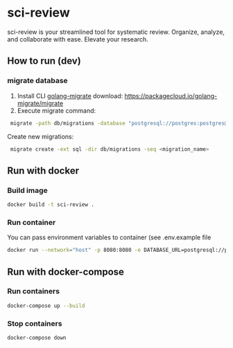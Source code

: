 # sci-review

sci-review is your streamlined tool for systematic review. Organize, analyze, and collaborate with ease. Elevate your research.

## How to run (dev)

### migrate database

1. Install CLI [golang-migrate](https://github.com/golang-migrate/migrate) download: https://packagecloud.io/golang-migrate/migrate
2. Execute migrate command:
```bash
 migrate -path db/migrations -database "postgresql://postgres:postgres@localhost:5432/sci_review?sslmode=disable" -verbose up
```

Create new migrations:
```bash
 migrate create -ext sql -dir db/migrations -seq <migration_name>
```

## Run with docker

### Build image
```bash
docker build -t sci-review .
```

### Run container
You can pass environment variables to container (see .env.example file
```bash
docker run --network="host" -p 8080:8080 -e DATABASE_URL=postgresql://postgres:postgres@localhost:5432/sci_review sci-review
```

## Run with docker-compose

### Run containers
```bash
docker-compose up --build
```

### Stop containers
```bash
docker-compose down
```
